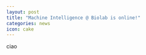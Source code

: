 ```yaml
---
layout: post
title: "Machine Intelligence @ Biolab is online!"
categories: news
icon: cake
---
```


ciao

